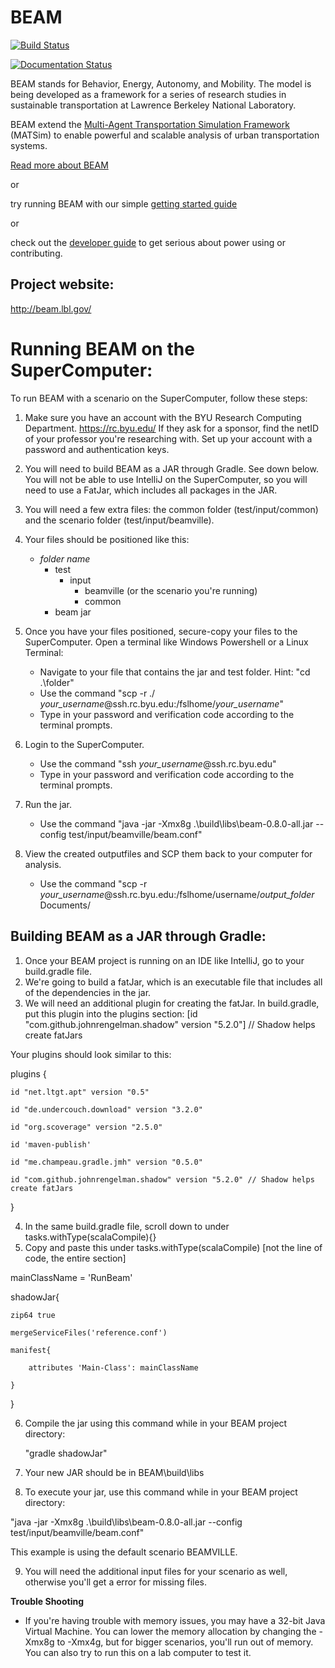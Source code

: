 # BEAM

[![Build Status](https://beam-ci.tk/job/master/badge/icon)](https://beam-ci.tk/job/master/)

[![Documentation Status](https://readthedocs.org/projects/beam/badge/?version=latest)](http://beam.readthedocs.io/en/latest/?badge=latest)

BEAM stands for Behavior, Energy, Autonomy, and Mobility. The model is being developed as a framework for a series of research studies in sustainable transportation at Lawrence Berkeley National Laboratory.  

BEAM extend the [Multi-Agent Transportation Simulation Framework](https://github.com/matsim-org/matsim) (MATSim) to enable powerful and scalable analysis of urban transportation systems.

[Read more about BEAM](http://beam.readthedocs.io/en/latest/about.html) 

or 

try running BEAM with our simple [getting started guide](http://beam.readthedocs.io/en/latest/users.html#getting-started) 

or  

check out the [developer guide](http://beam.readthedocs.io/en/latest/developers.html) to get serious about power using or contributing.

## Project website: 
http://beam.lbl.gov/

# Running BEAM on the SuperComputer:
To run BEAM with a scenario on the SuperComputer, follow these steps:
1. Make sure you have an account with the BYU Research Computing Department. https://rc.byu.edu/ If they ask for a sponsor, find the netID of your professor you're researching with. Set up your account with a password and authentication keys. 

2. You will need to build BEAM as a JAR through Gradle. See down below. You will not be able to use IntelliJ on the SuperComputer, so you will need to use a FatJar, which includes all packages in the JAR. 

3. You will need a few extra files: the common folder (test/input/common) and the scenario folder (test/input/beamville).

4. Your files should be positioned like this:
    -  *folder name*
        - test
            - input
                - beamville (or the scenario you're running)
                - common
        - beam jar

5. Once you have your files positioned, secure-copy your files to the SuperComputer. Open a terminal like Windows Powershell or a Linux Terminal:
    - Navigate to your file that contains the jar and test folder. Hint: "cd .\folder"
    - Use the command "scp -r ./ *your_username*@ssh.rc.byu.edu:/fslhome/*your_username*"
    - Type in your password and verification code according to the terminal prompts.

6. Login to the SuperComputer.
    - Use the command "ssh *your_username*@ssh.rc.byu.edu"
    - Type in your password and verification code according to the terminal prompts.

7. Run the jar.
    - Use the command "java -jar -Xmx8g .\build\libs\beam-0.8.0-all.jar --config test/input/beamville/beam.conf"

8. View the created outputfiles and SCP them back to your computer for analysis. 
    - Use the command "scp -r *your_username*@ssh.rc.byu.edu:/fslhome/username/*output_folder* Documents/


## Building BEAM as a JAR through Gradle:
1. Once your BEAM project is running on an IDE like IntelliJ, go to your build.gradle file.
2. We're going to build a fatJar, which is an executable file that includes all of the dependencies in the jar. 
3. We will need an additional plugin for creating the fatJar. In build.gradle, put this plugin into the plugins section:
[id "com.github.johnrengelman.shadow" version "5.2.0"] // Shadow helps create fatJars

Your plugins should look similar to this: 

plugins {

    id "net.ltgt.apt" version "0.5"
    
    id "de.undercouch.download" version "3.2.0"
    
    id "org.scoverage" version "2.5.0"
    
    id 'maven-publish'
    
    id "me.champeau.gradle.jmh" version "0.5.0"
    
    id "com.github.johnrengelman.shadow" version "5.2.0" // Shadow helps create fatJars

}

4. In the same build.gradle file, scroll down to under tasks.withType(scalaCompile){}
5. Copy and paste this under tasks.withType(scalaCompile) [not the line of code, the entire section]

mainClassName = 'RunBeam'

shadowJar{

    zip64 true
    
    mergeServiceFiles('reference.conf')
    
    manifest{
    
        attributes 'Main-Class': mainClassName
    
    }
}

6. Compile the jar using this command while in your BEAM project directory:

    "gradle shadowJar"
    
    
7. Your new JAR should be in BEAM\build\libs
8. To execute your jar, use this command while in your BEAM project directory:

 "java -jar -Xmx8g .\build\libs\beam-0.8.0-all.jar --config test/input/beamville/beam.conf"
 
 
 This example is using the default scenario BEAMVILLE. 
 
 9. You will need the additional input files for your scenario as well, otherwise you'll get a error for missing files. 
 
 **Trouble Shooting**
 - If you're having trouble with memory issues, you may have a 32-bit Java Virtual Machine. You can lower the memory allocation by changing the -Xmx8g to -Xmx4g, but for bigger scenarios, you'll run out of memory. You can also try to run this on a lab computer to test it. 

